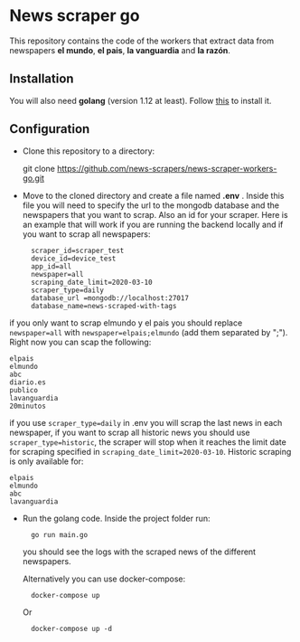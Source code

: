 # News scraper go

This repository contains the code of the workers that extract data from newspapers **el mundo**, **el pais**, **la vanguardia** and **la razón**. 

## Installation

You will also need **golang** (version 1.12 at least). Follow [this](https://golang.org/doc/install) to install it.

## Configuration
* Clone this repository to a directory:

     git clone https://github.com/news-scrapers/news-scraper-workers-go.git

* Move to the cloned directory and create a file named **.env** . 
Inside this file you will need to specify the url to the mongodb 
database  and the newspapers that you want to scrap. 
Also an id for your scraper. Here is an example that will work if 
you are running the backend locally and if you want to scrap all newspapers:
  
        scraper_id=scraper_test
        device_id=device_test
        app_id=all
        newspaper=all
        scraping_date_limit=2020-03-10
        scraper_type=daily
        database_url =mongodb://localhost:27017
        database_name=news-scraped-with-tags
if you only want to scrap elmundo y el pais you should  replace `newspaper=all` 
with `newspaper=elpais;elmundo` (add them separated by ";"). Right now you can scap the following:
    
    elpais
    elmundo
    abc
    diario.es
    publico
    lavanguardia
    20minutos    
    
if you use `scraper_type=daily` in .env you will scrap the last news in each newspaper, if you want to 
scrap all historic news you should use `scraper_type=historic`, the scraper will stop when it reaches
the limit date for scraping specified in  `scraping_date_limit=2020-03-10`. Historic scraping is only available
for:

    elpais
    elmundo
    abc
    lavanguardia

* Run the golang code. Inside the project folder run:
  
        go run main.go
    you should see the logs with the scraped news of the different newspapers.
    
   Alternatively you can use docker-compose:
        
        docker-compose up
    Or
        
        docker-compose up -d 